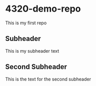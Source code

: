 # 4320-demo-repo

This is my first repo

## Subheader

This is my subheader text

## Second Subheader

This is the text for the second subheader
